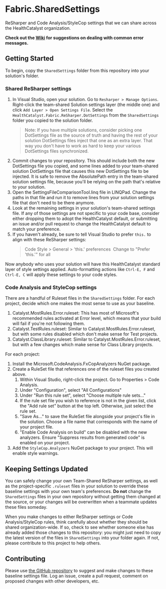 # Fabric.SharedSettings

ReSharper and Code Analysis/StyleCop settings that we can share across the HealthCatalyst organization.

**Check out the [Wiki](https://github.com/HealthCatalyst/Fabric.SharedSettings/wiki) for suggestions on dealing with common error messages.**

## Getting Started ##

To begin, copy the `SharedSettings` folder from this repository into your solution's folder.

### Shared ReSharper settings ###

1. In Visual Studio, open your solution. Go to `Resharper > Manage Options`. Right-click the team-shared Solution settings layer (the middle one) and click `Add Layer > Open Settings File`. Select the `HealthCatalyst.Fabric.ReSharper.DotSettings` from the `SharedSettings` folder you copied to the solution folder. 
    > Note: If you have multiple solutions, consider picking one DotSettings file as the source of truth and having the rest of your solution DotSettings files inject that one as an extra layer. That way you don't have to work as hard to keep your various DotSettings files synchronized.
2. Commit changes to your repository. This should include both the new DotSettings file you copied, and some lines added to your team-shared solution DotSettings file that causes this new DotSettings file to be injected. It is safe to remove the AbsolutePath entry in the team-shared solution settings file, because you'll be relying on the path that's relative to your solution.
3. Open the SettingsFileComparisonTool.linq file in LINQPad. Change the paths in that file and run it to remove lines from your solution settings file that don't need to be there anymore.
4. Look at the remaining settings in your solution's team-shared settings file. If any of those settings are not specific to your code base, consider either dropping them to adopt the HealthCatalyst default, or submitting an issue and/or pull request to change the HealthCatalyst default to match your preference.
5. If you haven't already, be sure to tell Visual Studio to prefer `this.` to align with these ReSharper settings:
    > Code Style > General > 'this.' preferences 
    > Change to "Prefer 'this.'" for all   

Now anybody who uses your solution will have this HealthCatalyst standard layer of style settings applied. Auto-formatting actions like `Ctrl-E, F` and `Ctrl-E, C` will apply these settings to your code styles.

### Code Analysis and StyleCop settings ###

There are a handful of Ruleset files in the `SharedSettings` folder. For each project, decide which one makes the most sense to use as your baseline.
   1. Catalyst.MostRules.Error.ruleset: This has most of Microsoft's recommended rules activated at Error level, which means that your build will fail if you're not following them.
   2. Catalyst.TestRules.ruleset: Similar to Catalyst.MostRules.Error.ruleset, but with some rules disabled which don't make sense for Test projects.
   3. Catalyst.ClassLibrary.ruleset: Similar to Catalyst.MostRules.Error.ruleset, but with a few changes which make sense for Class Library projects.

For each project:
1. Install the Microsoft.CodeAnalysis.FxCopAnalyzers NuGet package.
2. Create a RuleSet file that references one of the ruleset files you created above.
   1. Within Visual Studio, right-click the project. Go to Properties > Code Analysis. 
   2. Under "Configuration", select "All Configurations"
   3. Under "Run this rule set", select "Choose multiple rule sets..." 
   4. If the rule set file you wish to reference is not in the given list, click the "Add rule set" button at the top left. Otherwise, just select the rule set.
   5. "Save As..." to save the RuleSet file alongside your project's file in the solution. Choose a file name that corresponds with the name of your project file.
   6. "Enable Code Analysis on build" can be disabled with the new analyzers. Ensure "Suppress results from generated code" is enabled on your project.
3. Add the `StyleCop.Analyzers` NuGet package to your project. This will enable style warnings.

## Keeping Settings Updated ##

You can safely change your own Team-Shared ReSharper settings, as well as the project-specific `.ruleset` files in your solution to override these baseline settings with your own team's preferences. **Do not** change the `SharedSettings` files in your own repository without getting them changed at the source, or your changes will be overwritten when a teammate updates these files someday.

When you make changes to either ReSharper settings or Code Analysis/StyleCop rules, think carefully about whether they should be shared organization-wide. If so, check to see whether someone else has already added those changes to this repository: you might just need to copy the latest version of the files in `SharedSettings` into your folder again. If not, please contribute to this project to help others.

## Contributing ##

Please use [the GitHub repository](https://github.com/HealthCatalyst/Fabric.ReSharper) to suggest and make changes to these baseline settings file. Log an issue, create a pull request, comment on proposed changes with other developers, etc.
